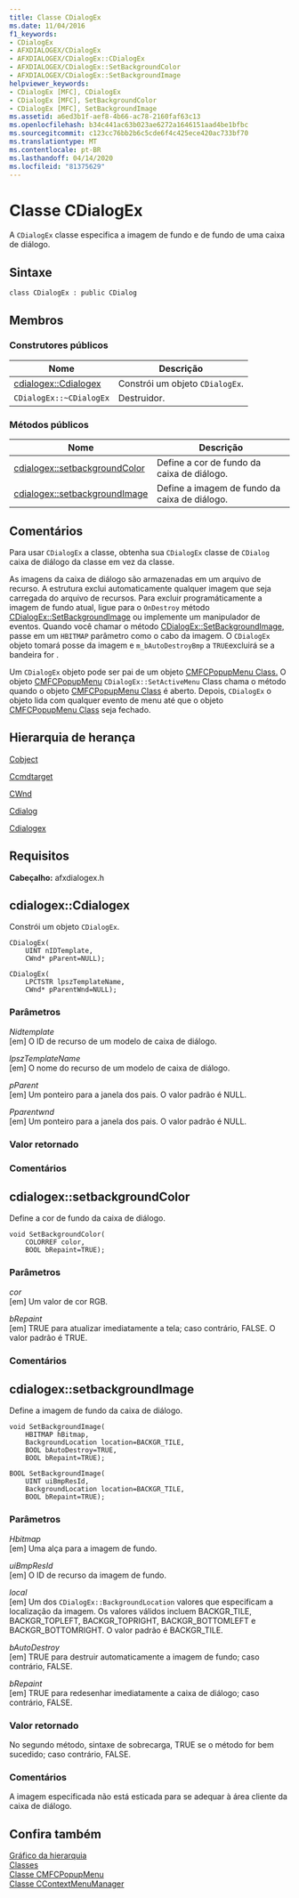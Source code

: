 ```yaml
---
title: Classe CDialogEx
ms.date: 11/04/2016
f1_keywords:
- CDialogEx
- AFXDIALOGEX/CDialogEx
- AFXDIALOGEX/CDialogEx::CDialogEx
- AFXDIALOGEX/CDialogEx::SetBackgroundColor
- AFXDIALOGEX/CDialogEx::SetBackgroundImage
helpviewer_keywords:
- CDialogEx [MFC], CDialogEx
- CDialogEx [MFC], SetBackgroundColor
- CDialogEx [MFC], SetBackgroundImage
ms.assetid: a6ed3b1f-aef8-4b66-ac78-2160faf63c13
ms.openlocfilehash: b34c441ac63b023ae6272a1646151aad4be1bfbc
ms.sourcegitcommit: c123cc76bb2b6c5cde6f4c425ece420ac733bf70
ms.translationtype: MT
ms.contentlocale: pt-BR
ms.lasthandoff: 04/14/2020
ms.locfileid: "81375629"
---
```

# <a name="cdialogex-class"></a>Classe CDialogEx

A `CDialogEx` classe especifica a imagem de fundo e de fundo de uma caixa de diálogo.

## <a name="syntax"></a>Sintaxe

```
class CDialogEx : public CDialog
```

## <a name="members"></a>Membros

### <a name="public-constructors"></a>Construtores públicos

|Nome|Descrição|
|----------|-----------------|
|[cdialogex::Cdialogex](#cdialogex)|Constrói um objeto `CDialogEx`.|
|`CDialogEx::~CDialogEx`|Destruidor.|

### <a name="public-methods"></a>Métodos públicos

|Nome|Descrição|
|----------|-----------------|
|[cdialogex::setbackgroundColor](#setbackgroundcolor)|Define a cor de fundo da caixa de diálogo.|
|[cdialogex::setbackgroundImage](#setbackgroundimage)|Define a imagem de fundo da caixa de diálogo.|

## <a name="remarks"></a>Comentários

Para usar `CDialogEx` a classe, obtenha sua `CDialogEx` classe de `CDialog` caixa de diálogo da classe em vez da classe.

As imagens da caixa de diálogo são armazenadas em um arquivo de recurso. A estrutura exclui automaticamente qualquer imagem que seja carregada do arquivo de recursos. Para excluir programáticamente a imagem de fundo atual, ligue para o `OnDestroy` método [CDialogEx::SetBackgroundImage](#setbackgroundimage) ou implemente um manipulador de eventos. Quando você chamar o método [CDialogEx::SetBackgroundImage,](#setbackgroundimage) passe em um `HBITMAP` parâmetro como o cabo da imagem. O `CDialogEx` objeto tomará posse da imagem e `m_bAutoDestroyBmp` a `TRUE`excluirá se a bandeira for .

Um `CDialogEx` objeto pode ser pai de um objeto [CMFCPopupMenu Class.](../../mfc/reference/cmfcpopupmenu-class.md) O objeto [CMFCPopupMenu](../../mfc/reference/cmfcpopupmenu-class.md) `CDialogEx::SetActiveMenu` Class chama o método quando o objeto [CMFCPopupMenu Class](../../mfc/reference/cmfcpopupmenu-class.md) é aberto. Depois, `CDialogEx` o objeto lida com qualquer evento de menu até que o objeto [CMFCPopupMenu Class](../../mfc/reference/cmfcpopupmenu-class.md) seja fechado.

## <a name="inheritance-hierarchy"></a>Hierarquia de herança

[Cobject](../../mfc/reference/cobject-class.md)

[Ccmdtarget](../../mfc/reference/ccmdtarget-class.md)

[CWnd](../../mfc/reference/cwnd-class.md)

[Cdialog](../../mfc/reference/cdialog-class.md)

[Cdialogex](../../mfc/reference/cdialogex-class.md)

## <a name="requirements"></a>Requisitos

**Cabeçalho:** afxdialogex.h

## <a name="cdialogexcdialogex"></a><a name="cdialogex"></a>cdialogex::Cdialogex

Constrói um objeto `CDialogEx`.

```
CDialogEx(
    UINT nIDTemplate,
    CWnd* pParent=NULL);

CDialogEx(
    LPCTSTR lpszTemplateName,
    CWnd* pParentWnd=NULL);
```

### <a name="parameters"></a>Parâmetros

*Nidtemplate*<br/>
[em] O ID de recurso de um modelo de caixa de diálogo.

*lpszTemplateName*<br/>
[em] O nome do recurso de um modelo de caixa de diálogo.

*pParent*<br/>
[em] Um ponteiro para a janela dos pais. O valor padrão é NULL.

*Pparentwnd*<br/>
[em] Um ponteiro para a janela dos pais. O valor padrão é NULL.

### <a name="return-value"></a>Valor retornado

### <a name="remarks"></a>Comentários

## <a name="cdialogexsetbackgroundcolor"></a><a name="setbackgroundcolor"></a>cdialogex::setbackgroundColor

Define a cor de fundo da caixa de diálogo.

```
void SetBackgroundColor(
    COLORREF color,
    BOOL bRepaint=TRUE);
```

### <a name="parameters"></a>Parâmetros

*cor*<br/>
[em] Um valor de cor RGB.

*bRepaint*<br/>
[em] TRUE para atualizar imediatamente a tela; caso contrário, FALSE. O valor padrão é TRUE.

### <a name="remarks"></a>Comentários

## <a name="cdialogexsetbackgroundimage"></a><a name="setbackgroundimage"></a>cdialogex::setbackgroundImage

Define a imagem de fundo da caixa de diálogo.

```
void SetBackgroundImage(
    HBITMAP hBitmap,
    BackgroundLocation location=BACKGR_TILE,
    BOOL bAutoDestroy=TRUE,
    BOOL bRepaint=TRUE);

BOOL SetBackgroundImage(
    UINT uiBmpResId,
    BackgroundLocation location=BACKGR_TILE,
    BOOL bRepaint=TRUE);
```

### <a name="parameters"></a>Parâmetros

*Hbitmap*<br/>
[em] Uma alça para a imagem de fundo.

*uiBmpResId*<br/>
[em] O ID de recurso da imagem de fundo.

*local*<br/>
[em] Um dos `CDialogEx::BackgroundLocation` valores que especificam a localização da imagem. Os valores válidos incluem BACKGR_TILE, BACKGR_TOPLEFT, BACKGR_TOPRIGHT, BACKGR_BOTTOMLEFT e BACKGR_BOTTOMRIGHT. O valor padrão é BACKGR_TILE.

*bAutoDestroy*<br/>
[em] TRUE para destruir automaticamente a imagem de fundo; caso contrário, FALSE.

*bRepaint*<br/>
[em] TRUE para redesenhar imediatamente a caixa de diálogo; caso contrário, FALSE.

### <a name="return-value"></a>Valor retornado

No segundo método, sintaxe de sobrecarga, TRUE se o método for bem sucedido; caso contrário, FALSE.

### <a name="remarks"></a>Comentários

A imagem especificada não está esticada para se adequar à área cliente da caixa de diálogo.

## <a name="see-also"></a>Confira também

[Gráfico da hierarquia](../../mfc/hierarchy-chart.md)<br/>
[Classes](../../mfc/reference/mfc-classes.md)<br/>
[Classe CMFCPopupMenu](../../mfc/reference/cmfcpopupmenu-class.md)<br/>
[Classe CContextMenuManager](../../mfc/reference/ccontextmenumanager-class.md)
